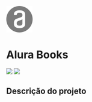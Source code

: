 ![Logo da Alura](https://github.com/malusalles/alurabooks/blob/main/imagens/Alura.svg)
<h1>Alura Books </h1>

<img src="http://img.shields.io/static/v1?label=STATUS%20DO%20PROJETO&message=FINALIZADO&color=GREEN&style=for-the-badge">
<img src="https://img.shields.io/github/stars/maluusalles?style=social">

<h2>Descrição do projeto</h2>
